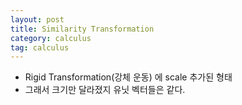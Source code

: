 ```yaml
---
layout: post
title: Similarity Transformation
category: calculus
tag: calculus
---
```


- Rigid Transformation(강체 운동) 에 scale 추가된 형태
- 그래서 크기만 달라졌지 유닛 벡터들은 같다.
